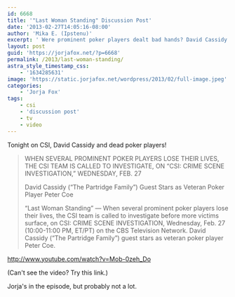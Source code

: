 ```yaml
---
id: 6668
title: '"Last Woman Standing" Discussion Post'
date: '2013-02-27T14:05:16-08:00'
author: 'Mika E. (Ipstenu)'
excerpt: ' Were prominent poker players dealt bad hands? David Cassidy guest stars on CSI tonight. '
layout: post
guid: 'https://jorjafox.net/?p=6668'
permalink: /2013/last-woman-standing/
astra_style_timestamp_css:
    - '1634285631'
image: 'https://static.jorjafox.net/wordpress/2013/02/full-image.jpeg'
categories:
    - 'Jorja Fox'
tags:
    - csi
    - 'discussion post'
    - tv
    - video
---
```


Tonight on CSI, David Cassidy and dead poker players!
<blockquote>WHEN SEVERAL PROMINENT POKER PLAYERS LOSE THEIR LIVES, THE CSI TEAM IS CALLED TO INVESTIGATE, ON “CSI: CRIME SCENE INVESTIGATION,” WEDNESDAY, FEB. 27

David Cassidy (“The Partridge Family”) Guest Stars as Veteran Poker Player Peter Coe

“Last Woman Standing” — When several prominent poker players lose their lives, the CSI team is called to investigate before more victims surface, on CSI: CRIME SCENE INVESTIGATION, Wednesday, Feb. 27 (10:00-11:00 PM, ET/PT) on the CBS Television Network. David Cassidy (“The Partridge Family”) guest stars as veteran poker player Peter Coe.</blockquote>
http://www.youtube.com/watch?v=Mob-0zeh_Do

(Can't see the video? Try this link.)

Jorja's in the episode, but probably not a lot.
